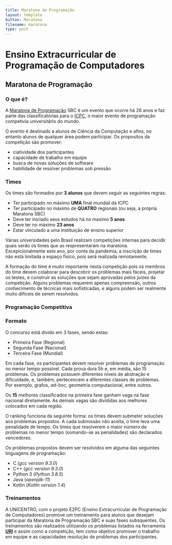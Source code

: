 ```yaml
---
title: Maratona de Programação
layout: template
button: Maratona
filename: maratona
type: post
---
```


# Ensino Extracurricular de Programação de Computadores
## Maratona de Programação

### O que é?
A [Maratona de Programação](http://maratona.sbc.org.br/) SBC é um evento que ocorre há 26 anos e faz parte das classificatórias para o [ICPC](https://icpc.global/), o maior evento de programação competivia universitário do mundo.

O evento é destinado a alunos de Ciência da Computação e afins, no entanto alunos de qualquer área podem participar. Os propositos da competição são promover:
- ciatividade dos participantes
- capacidade de trabalho em equipe
- busca de novas soluções de software
- habilidade de resolver problemas sob pressão

### Times
Os times são formados por **3 alunos** que devem seguir as seguintes regras:
- Ter participado no máximo **UMA** final mundial da ICPC
- Ter participado no máximo de **QUATRO** regionais (ou seja, a própria Maratona SBC)
- Deve ter iniciado seus estudos há no maximo **5 anos**
- Deve ter no máximo **23 anos**
- Estar vinculado a uma instituição de ensino superior


Várias universidades pelo Brasil realizam competições internas para decidir quais serão os times que as respresentaram na maratona. Excepicionalmente este ano, por conta da pandemia, a inscrição de times não está limitada a espaço fisíco, pois será realizada remotamente.

A formação do time é muito importante nesta competição pois os membros do time devem colaborar para descobrir os problemas mais fáceis, projetar os testes, e construir as soluções que sejam aprovadas pelos juízes da competição. Alguns problemas requerem apenas compreensão, outros conhecimento de técnicas mais sofisticadas, e alguns podem ser realmente muito difíceis de serem resolvidos.

### Programação Competitiva

### Formato
O concurso está divido em 3 fases, sendo estas:
- Primeira Fase (Regional)
- Segunda Fase (Nacional)
- Terceira Fase (Mundial)

Em cada fase, os participantes devem resolver problemas de programação no menor tempo possível. Cada prova dura 5h e, em média, são 15 problemas. Os problemas possuem diferentes níveis de abstração e dificuldade, e, também, pertecencem a diferentes classes de problemas. Por exemplo, grafos, _ad-hoc_, geometria computacional, entre outros.

Os **15** melhores classificados na primeira fase ganham vaga na fase nacional diretamente. As demais vagas são divididas aos melhores colocados em cada região.

O ranking funciona da seguinte forma: os times devem submeter soluções aos problemas propostos. A cada submissão não aceita, o time leva uma penalidade de tempo. Os times que resolverem o maior número de problemas no menor tempo (somando-se as penalidades) são declarados vencedores.

Os problemas propostos devem ser resolvidos em alguma das seguintes linguagens de programação:
- C (_gcc version 9.3.0_)
- C++ (_gcc version 9.3.0_)
- Python 3 (_Python 3.8.5_)
- Java (_openjdk-11_)
- Kotlin (_Kotlin version 1.4_)

### Treinamentos

A UNICENTRO, com o projeto E2PC (Ensino Extracurricular de Programação de Computadores) promove um treinamento para alunos que desejam participar da Maratona de Programação SBC e suas fases subsquentes. 
Os treinamentos são realizados utilizando os problemas listados na ferramenta [**URI**](https://urionlinejudge.com.br/) e assim como a competição, tem como objetivo promover o trabalho em equipe e as capacidades resolução de problemas dos participantes.

